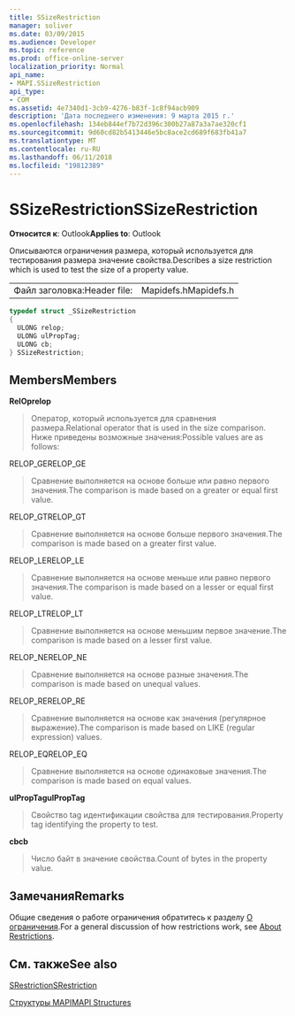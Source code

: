 ```yaml
---
title: SSizeRestriction
manager: soliver
ms.date: 03/09/2015
ms.audience: Developer
ms.topic: reference
ms.prod: office-online-server
localization_priority: Normal
api_name:
- MAPI.SSizeRestriction
api_type:
- COM
ms.assetid: 4e7340d1-3cb9-4276-b83f-1c8f94acb909
description: 'Дата последнего изменения: 9 марта 2015 г.'
ms.openlocfilehash: 134eb844ef7b72d396c300b27a87a3a7ae320cf1
ms.sourcegitcommit: 9d60cd82b5413446e5bc8ace2cd689f683fb41a7
ms.translationtype: MT
ms.contentlocale: ru-RU
ms.lasthandoff: 06/11/2018
ms.locfileid: "19812389"
---
```

# <a name="ssizerestriction"></a><span data-ttu-id="476e6-103">SSizeRestriction</span><span class="sxs-lookup"><span data-stu-id="476e6-103">SSizeRestriction</span></span>

  
  
<span data-ttu-id="476e6-104">**Относится к**: Outlook</span><span class="sxs-lookup"><span data-stu-id="476e6-104">**Applies to**: Outlook</span></span> 
  
<span data-ttu-id="476e6-105">Описываются ограничения размера, который используется для тестирования размера значение свойства.</span><span class="sxs-lookup"><span data-stu-id="476e6-105">Describes a size restriction which is used to test the size of a property value.</span></span> 
  
|||
|:-----|:-----|
|<span data-ttu-id="476e6-106">Файл заголовка:</span><span class="sxs-lookup"><span data-stu-id="476e6-106">Header file:</span></span>  <br/> |<span data-ttu-id="476e6-107">Mapidefs.h</span><span class="sxs-lookup"><span data-stu-id="476e6-107">Mapidefs.h</span></span>  <br/> |
   
```cpp
typedef struct _SSizeRestriction
{
  ULONG relop;
  ULONG ulPropTag;
  ULONG cb;
} SSizeRestriction;

```

## <a name="members"></a><span data-ttu-id="476e6-108">Members</span><span class="sxs-lookup"><span data-stu-id="476e6-108">Members</span></span>

 <span data-ttu-id="476e6-109">**RelOp**</span><span class="sxs-lookup"><span data-stu-id="476e6-109">**relop**</span></span>
  
> <span data-ttu-id="476e6-110">Оператор, который используется для сравнения размера.</span><span class="sxs-lookup"><span data-stu-id="476e6-110">Relational operator that is used in the size comparison.</span></span> <span data-ttu-id="476e6-111">Ниже приведены возможные значения:</span><span class="sxs-lookup"><span data-stu-id="476e6-111">Possible values are as follows:</span></span> 
    
<span data-ttu-id="476e6-112">RELOP_GE</span><span class="sxs-lookup"><span data-stu-id="476e6-112">RELOP_GE</span></span> 
  
> <span data-ttu-id="476e6-113">Сравнение выполняется на основе больше или равно первого значения.</span><span class="sxs-lookup"><span data-stu-id="476e6-113">The comparison is made based on a greater or equal first value.</span></span>
    
<span data-ttu-id="476e6-114">RELOP_GT</span><span class="sxs-lookup"><span data-stu-id="476e6-114">RELOP_GT</span></span> 
  
> <span data-ttu-id="476e6-115">Сравнение выполняется на основе больше первого значения.</span><span class="sxs-lookup"><span data-stu-id="476e6-115">The comparison is made based on a greater first value.</span></span>
    
<span data-ttu-id="476e6-116">RELOP_LE</span><span class="sxs-lookup"><span data-stu-id="476e6-116">RELOP_LE</span></span> 
  
> <span data-ttu-id="476e6-117">Сравнение выполняется на основе меньше или равно первого значения.</span><span class="sxs-lookup"><span data-stu-id="476e6-117">The comparison is made based on a lesser or equal first value.</span></span>
    
<span data-ttu-id="476e6-118">RELOP_LT</span><span class="sxs-lookup"><span data-stu-id="476e6-118">RELOP_LT</span></span> 
  
> <span data-ttu-id="476e6-119">Сравнение выполняется на основе меньшим первое значение.</span><span class="sxs-lookup"><span data-stu-id="476e6-119">The comparison is made based on a lesser first value.</span></span>
    
<span data-ttu-id="476e6-120">RELOP_NE</span><span class="sxs-lookup"><span data-stu-id="476e6-120">RELOP_NE</span></span> 
  
> <span data-ttu-id="476e6-121">Сравнение выполняется на основе разные значения.</span><span class="sxs-lookup"><span data-stu-id="476e6-121">The comparison is made based on unequal values.</span></span>
    
<span data-ttu-id="476e6-122">RELOP_RE</span><span class="sxs-lookup"><span data-stu-id="476e6-122">RELOP_RE</span></span> 
  
> <span data-ttu-id="476e6-123">Сравнение выполняется на основе как значения (регулярное выражение).</span><span class="sxs-lookup"><span data-stu-id="476e6-123">The comparison is made based on LIKE (regular expression) values.</span></span>
    
<span data-ttu-id="476e6-124">RELOP_EQ</span><span class="sxs-lookup"><span data-stu-id="476e6-124">RELOP_EQ</span></span> 
  
> <span data-ttu-id="476e6-125">Сравнение выполняется на основе одинаковые значения.</span><span class="sxs-lookup"><span data-stu-id="476e6-125">The comparison is made based on equal values.</span></span>
    
 <span data-ttu-id="476e6-126">**ulPropTag**</span><span class="sxs-lookup"><span data-stu-id="476e6-126">**ulPropTag**</span></span>
  
> <span data-ttu-id="476e6-127">Свойство tag идентификации свойства для тестирования.</span><span class="sxs-lookup"><span data-stu-id="476e6-127">Property tag identifying the property to test.</span></span>
    
 <span data-ttu-id="476e6-128">**cb**</span><span class="sxs-lookup"><span data-stu-id="476e6-128">**cb**</span></span>
  
> <span data-ttu-id="476e6-129">Число байт в значение свойства.</span><span class="sxs-lookup"><span data-stu-id="476e6-129">Count of bytes in the property value.</span></span>
    
## <a name="remarks"></a><span data-ttu-id="476e6-130">Замечания</span><span class="sxs-lookup"><span data-stu-id="476e6-130">Remarks</span></span>

<span data-ttu-id="476e6-131">Общие сведения о работе ограничения обратитесь к разделу [О ограничения](about-restrictions.md).</span><span class="sxs-lookup"><span data-stu-id="476e6-131">For a general discussion of how restrictions work, see [About Restrictions](about-restrictions.md).</span></span> 
  
## <a name="see-also"></a><span data-ttu-id="476e6-132">См. также</span><span class="sxs-lookup"><span data-stu-id="476e6-132">See also</span></span>



[<span data-ttu-id="476e6-133">SRestriction</span><span class="sxs-lookup"><span data-stu-id="476e6-133">SRestriction</span></span>](srestriction.md)


[<span data-ttu-id="476e6-134">Структуры MAPI</span><span class="sxs-lookup"><span data-stu-id="476e6-134">MAPI Structures</span></span>](mapi-structures.md)

